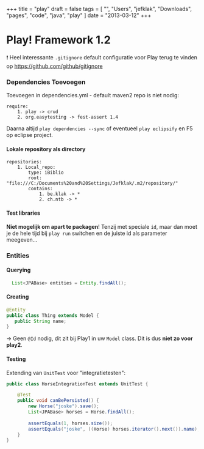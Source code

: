 +++
title = "play"
draft = false
tags = [
    "",
    "Users",
    "jefklak",
    "Downloads",
    "pages",
    "code",
    "java",
    "play"
]
date = "2013-03-12"
+++
# Play! Framework 1.2 

:exclamation: Heel interessante `.gitignore` default configuratie voor Play terug te vinden op https://github.com/github/gitignore

### Dependencies Toevoegen 

Toevoegen in dependencies.yml - default maven2 repo is niet nodig:

```
require:
    1. play -> crud
    2. org.easytesting -> fest-assert 1.4
```

Daarna altijd `play dependencies --sync` of eventueel `play eclipsify` en F5 op eclipse project.

#### Lokale repository als directory 

```
repositories:
    1. Local_repo:
        type: iBiblio
        root: "file:///C:/Documents%20and%20Settings/Jefklak/.m2/repository/"
        contains:
            1. be.klak -> *
            2. ch.ntb -> *
```

#### Test libraries 

**Niet mogelijk om apart te packagen**! Tenzij met speciale `id`, maar dan moet je de hele tijd bij `play run` switchen en de juiste id als parameter meegeven... 

### Entities 

#### Querying 

```java
  List<JPABase> entities = Entity.findAll();
```

#### Creating 

```java
@Entity
public class Thing extends Model {
   public String name;
}
```

-> Geen `@Id` nodig, dit zit bij Play1 in uw `Model` class. Dit is dus **niet zo voor play2**.

#### Testing 

Extending van `UnitTest` voor "integratietesten":

```java
public class HorseIntegrationTest extends UnitTest {

	@Test
	public void canBePersisted() {
		new Horse("joske").save();
		List<JPABase> horses = Horse.findAll();
		
		assertEquals(1, horses.size());
		assertEquals("joske", ((Horse) horses.iterator().next()).name);
	}
}

```

